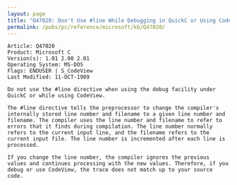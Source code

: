 ```yaml
---
layout: page
title: "Q47020: Don't Use #line While Debugging in QuickC or Using CodeView"
permalink: /pubs/pc/reference/microsoft/kb/Q47020/
---
```


	Article: Q47020
	Product: Microsoft C
	Version(s): 1.01 2.00 2.01
	Operating System: MS-DOS
	Flags: ENDUSER | S_CodeView
	Last Modified: 11-OCT-1989
	
	Do not use the #line directive when using the debug facility under
	QuickC or while using CodeView.
	
	The #line directive tells the preprocessor to change the compiler's
	internally stored line number and filename to a given line number and
	filename. The compiler uses the line number and filename to refer to
	errors that it finds during compilation. The line number normally
	refers to the current input line, and the filename refers to the
	current input file. The line number is incremented after each line is
	processed.
	
	If you change the line number, the compiler ignores the previous
	values and continues processing with the new values. Therefore, if you
	debug or use CodeView, the trace does not match up to your source
	code.

